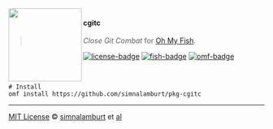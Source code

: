 <img src="https://cdn.rawgit.com/oh-my-fish/oh-my-fish/e4f1c2e0219a17e2c748b824004c8d0b38055c16/docs/logo.svg" align="left" width="144px" height="144px"/>

#### cgitc
> *Close Git Combat* for [Oh My Fish][omf-link].

[![license-badge]](/LICENSE)
[![fish-badge]](http://fishshell.com)
[![omf-badge]](https://www.github.com/oh-my-fish/oh-my-fish)

<br/>

```fish
# Install
omf install https://github.com/simnalamburt/pkg-cgitc
```

--------

[MIT License][mit] © [simnalamburt][author] et [al][contributors]


[mit]:            https://opensource.org/licenses/MIT
[author]:         https://github.com/simnalamburt
[contributors]:   https://github.com/simnalamburt/pkg-cgitc/graphs/contributors
[omf-link]:       https://github.com/oh-my-fish/oh-my-fish

[license-badge]:  https://img.shields.io/badge/license-MIT-007EC7.svg?style=flat-square
[fish-badge]:     https://img.shields.io/badge/fish-v2.2.0-007EC7.svg?style=flat-square
[omf-badge]:      https://img.shields.io/badge/Oh%20My%20Fish-Framework-007EC7.svg?style=flat-square
